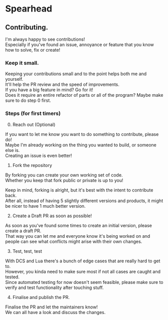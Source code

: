 # Spearhead


## Contributing. 

I'm always happy to see contributions! <br/>
Especially if you've found an issue, annoyance or feature that you know how to solve, fix or create! <br/>

### Keep it small. 

Keeping your contributions small and to the point helps both me and yourself. <br/>
It'll help the PR review and the speed of improvements. <br/>
If you have a big feature in mind? Go for it! <br/>
Does it require an entire refactor of parts or all of the program? Maybe make sure to do step 0 first.

### Steps (for first timers)
0. Reach out (Optional)

If you want to let me know you want to do something to contribute, please do! <br/>
Maybe I'm already working on the thing you wanted to build, or someone else is. <br/>
Creating an issue is even better! <br/>


1. Fork the repository

By forking you can create your own working set of code. <br/>
Whether you keep that fork public or private is up to you! <br/>

Keep in mind, forking is alright, but it's best with the intent to contribute back. <br/>
After all, instead of having 5 slightly different versions and products, it might be nicer to have 1 much better version. <br/>

2. Create a Draft PR as soon as possible!

As soon as you've found some times to create an initial version, please create a draft PR. <br/>
That way you can let me and everyone know it's being worked on and people can see what conflicts might arise with their own changes. <br/>

3. Test, test, test

With DCS and Lua there's a bunch of edge cases that are really hard to get to. <br/>
However, you kinda need to make sure most if not all cases are caught and tested. <br/>
Since automated testing for now doesn't seem feasible, please make sure to verify and test functionality after touching stuff. <br/>

4. Finalise and publish the PR. 

Finalise the PR and let the maintainers know! <br/>
We can all have a look and discuss the changes. <br/>
